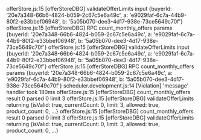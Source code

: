 offerStore.js:15 [offerStoreDBG] validateOfferLimits input {buyerId: '20e7a348-66b6-4824-b059-2c67c5e6a49c', a: 'e9029faf-6c7a-44b9-80f2-e33bbef06948', b: '5a05b070-dee3-4d17-938e-73ce5649c70f'}
offerStore.js:15 [offerStoreDBG] RPC count_monthly_offers params {buyerId: '20e7a348-66b6-4824-b059-2c67c5e6a49c', a: 'e9029faf-6c7a-44b9-80f2-e33bbef06948', b: '5a05b070-dee3-4d17-938e-73ce5649c70f'}
offerStore.js:15 [offerStoreDBG] validateOfferLimits input {buyerId: '20e7a348-66b6-4824-b059-2c67c5e6a49c', a: 'e9029faf-6c7a-44b9-80f2-e33bbef06948', b: '5a05b070-dee3-4d17-938e-73ce5649c70f'}
offerStore.js:15 [offerStoreDBG] RPC count_monthly_offers params {buyerId: '20e7a348-66b6-4824-b059-2c67c5e6a49c', a: 'e9029faf-6c7a-44b9-80f2-e33bbef06948', b: '5a05b070-dee3-4d17-938e-73ce5649c70f'}
scheduler.development.js:14 [Violation] 'message' handler took 180ms
offerStore.js:15 [offerStoreDBG] count_monthly_offers result 0 parsed 0 limit 3
offerStore.js:15 [offerStoreDBG] validateOfferLimits returning {isValid: true, currentCount: 0, limit: 3, allowed: true, product_count: 0, …}
offerStore.js:15 [offerStoreDBG] count_monthly_offers result 0 parsed 0 limit 3
offerStore.js:15 [offerStoreDBG] validateOfferLimits returning {isValid: true, currentCount: 0, limit: 3, allowed: true, product_count: 0, …}
